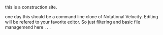 this is a construction site.

one day this should be a command line clone of Notational Velocity. Editing will be refered to your favorite editor. So just filtering and basic file managemend here . . . 

